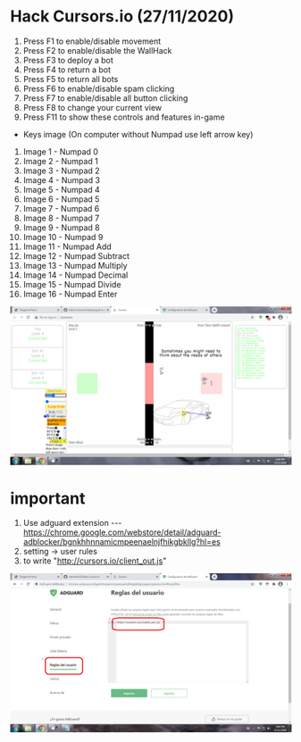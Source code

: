 # Hack Cursors.io (27/11/2020)

1. Press F1 to enable/disable movement
2. Press F2 to enable/disable the WallHack
3. Press F3 to deploy a bot
4. Press F4 to return a bot
5. Press F5 to return all bots
6. Press F6 to enable/disable spam clicking
7. Press F7 to enable/disable all button clicking
8. Press F8 to change your current view
9. Press F11 to show these controls and features in-game

- Keys image (On computer without Numpad use left arrow key)

1. Image 1 - Numpad 0
2. Image 2 - Numpad 1
3. Image 3 - Numpad 2
4. Image 4 - Numpad 3
5. Image 5 - Numpad 4
6. Image 6 - Numpad 5
7. Image 7 - Numpad 6
8. Image 8 - Numpad 7
9. Image 9 - Numpad 8
10. Image 10 - Numpad 9
11. Image 11 - Numpad Add
12. Image 12 - Numpad Subtract 
13. Image 13 - Numpad Multiply
14. Image 14 - Numpad Decimal
15. Image 15 - Numpad Divide
16. Image 16 - Numpad Enter

![Screenshot](hack.png?raw=true )</p>

# important

1. Use adguard extension --- https://chrome.google.com/webstore/detail/adguard-adblocker/bgnkhhnnamicmpeenaelnjfhikgbkllg?hl=es
2. setting -> user rules
3. to write "http://cursors.io/client_out.js"

![Screenshot](hack2.png?raw=true )</p>
